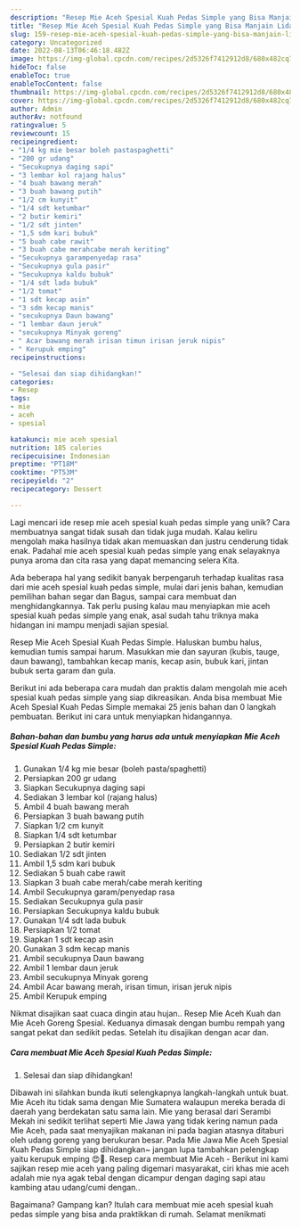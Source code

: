 ```yaml
---
description: "Resep Mie Aceh Spesial Kuah Pedas Simple yang Bisa Manjain Lidah"
title: "Resep Mie Aceh Spesial Kuah Pedas Simple yang Bisa Manjain Lidah"
slug: 159-resep-mie-aceh-spesial-kuah-pedas-simple-yang-bisa-manjain-lidah
category: Uncategorized
date: 2022-08-13T06:46:18.482Z
image: https://img-global.cpcdn.com/recipes/2d5326f7412912d8/680x482cq70/mie-aceh-spesial-kuah-pedas-simple-foto-resep-utama.jpg
hideToc: false
enableToc: true
enableTocContent: false
thumbnail: https://img-global.cpcdn.com/recipes/2d5326f7412912d8/680x482cq70/mie-aceh-spesial-kuah-pedas-simple-foto-resep-utama.jpg
cover: https://img-global.cpcdn.com/recipes/2d5326f7412912d8/680x482cq70/mie-aceh-spesial-kuah-pedas-simple-foto-resep-utama.jpg
author: Admin
authorAv: notfound
ratingvalue: 5
reviewcount: 15
recipeingredient:
- "1/4 kg mie besar boleh pastaspaghetti"
- "200 gr udang"
- "Secukupnya daging sapi"
- "3 lembar kol rajang halus"
- "4 buah bawang merah"
- "3 buah bawang putih"
- "1/2 cm kunyit"
- "1/4 sdt ketumbar"
- "2 butir kemiri"
- "1/2 sdt jinten"
- "1,5 sdm kari bubuk"
- "5 buah cabe rawit"
- "3 buah cabe merahcabe merah keriting"
- "Secukupnya garampenyedap rasa"
- "Secukupnya gula pasir"
- "Secukupnya kaldu bubuk"
- "1/4 sdt lada bubuk"
- "1/2 tomat"
- "1 sdt kecap asin"
- "3 sdm kecap manis"
- "secukupnya Daun bawang"
- "1 lembar daun jeruk"
- "secukupnya Minyak goreng"
- " Acar bawang merah irisan timun irisan jeruk nipis"
- " Kerupuk emping"
recipeinstructions:

- "Selesai dan siap dihidangkan!"
categories:
- Resep
tags:
- mie
- aceh
- spesial

katakunci: mie aceh spesial 
nutrition: 185 calories
recipecuisine: Indonesian
preptime: "PT18M"
cooktime: "PT53M"
recipeyield: "2"
recipecategory: Dessert

---
```





Lagi mencari ide resep mie aceh spesial kuah pedas simple yang unik? Cara membuatnya sangat tidak susah dan tidak juga mudah. Kalau keliru mengolah maka hasilnya tidak akan memuaskan dan justru cenderung tidak enak. Padahal mie aceh spesial kuah pedas simple yang enak selayaknya punya aroma dan cita rasa yang dapat memancing selera Kita.





Ada beberapa hal yang sedikit banyak berpengaruh terhadap kualitas rasa dari mie aceh spesial kuah pedas simple, mulai dari jenis bahan, kemudian pemilihan bahan segar dan Bagus, sampai cara membuat dan menghidangkannya. Tak perlu pusing kalau mau menyiapkan mie aceh spesial kuah pedas simple yang enak,      asal sudah tahu triknya maka hidangan ini mampu menjadi sajian spesial.














Resep Mie Aceh Spesial Kuah Pedas Simple. Haluskan bumbu halus, kemudian tumis sampai harum. Masukkan mie dan sayuran (kubis, tauge, daun bawang), tambahkan kecap manis, kecap asin, bubuk kari, jintan bubuk serta garam dan gula.






Berikut ini ada beberapa cara mudah dan praktis dalam mengolah mie aceh spesial kuah pedas simple yang siap dikreasikan. Anda bisa membuat Mie Aceh Spesial Kuah Pedas Simple memakai 25 jenis bahan dan 0 langkah pembuatan. Berikut ini cara untuk menyiapkan hidangannya.

<!--inarticleads1-->

##### Bahan-bahan dan bumbu yang harus ada untuk menyiapkan Mie Aceh Spesial Kuah Pedas Simple:

1. Gunakan 1/4 kg mie besar (boleh pasta/spaghetti)
1. Persiapkan 200 gr udang
1. Siapkan Secukupnya daging sapi
1. Sediakan 3 lembar kol (rajang halus)
1. Ambil 4 buah bawang merah
1. Persiapkan 3 buah bawang putih
1. Siapkan 1/2 cm kunyit
1. Siapkan 1/4 sdt ketumbar
1. Persiapkan 2 butir kemiri
1. Sediakan 1/2 sdt jinten
1. Ambil 1,5 sdm kari bubuk
1. Sediakan 5 buah cabe rawit
1. Siapkan 3 buah cabe merah/cabe merah keriting
1. Ambil Secukupnya garam/penyedap rasa
1. Sediakan Secukupnya gula pasir
1. Persiapkan Secukupnya kaldu bubuk
1. Gunakan 1/4 sdt lada bubuk
1. Persiapkan 1/2 tomat
1. Siapkan 1 sdt kecap asin
1. Gunakan 3 sdm kecap manis
1. Ambil secukupnya Daun bawang
1. Ambil 1 lembar daun jeruk
1. Ambil secukupnya Minyak goreng
1. Ambil  Acar bawang merah, irisan timun, irisan jeruk nipis
1. Ambil  Kerupuk emping


Nikmat disajikan saat cuaca dingin atau hujan.. Resep Mie Aceh Kuah dan Mie Aceh Goreng Spesial. Keduanya dimasak dengan bumbu rempah yang sangat pekat dan sedikit pedas. Setelah itu disajikan dengan acar dan. 

<!--inarticleads2-->

##### Cara membuat Mie Aceh Spesial Kuah Pedas Simple:


1. Selesai dan siap dihidangkan!

Dibawah ini silahkan bunda ikuti selengkapnya langkah-langkah untuk buat. Mie Aceh itu tidak sama dengan Mie Sumatera walaupun mereka berada di daerah yang berdekatan satu sama lain. Mie yang berasal dari Serambi Mekah ini sedikit terlihat seperti Mie Jawa yang tidak kering namun pada Mie Aceh, pada saat menyajikan makanan ini pada bagian atasnya ditaburi oleh udang goreng yang berukuran besar. Pada Mie Jawa Mie Aceh Spesial Kuah Pedas Simple siap dihidangkan~ jangan lupa tambahkan pelengkap yaitu kerupuk emping 😍🥰. Resep cara membuat Mie Aceh - Berikut ini kami sajikan resep mie aceh yang paling digemari masyarakat, ciri khas mie aceh adalah mie nya agak tebal dengan dicampur dengan daging sapi atau kambing atau udang/cumi dengan.. 

Bagaimana? Gampang kan? Itulah cara membuat mie aceh spesial kuah pedas simple yang bisa anda praktikkan di rumah. Selamat menikmati
